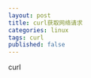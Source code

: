 ```yaml
---
layout: post
title: curl获取网络请求
categories: linux 
tags: curl
published: false
---
```


curl
